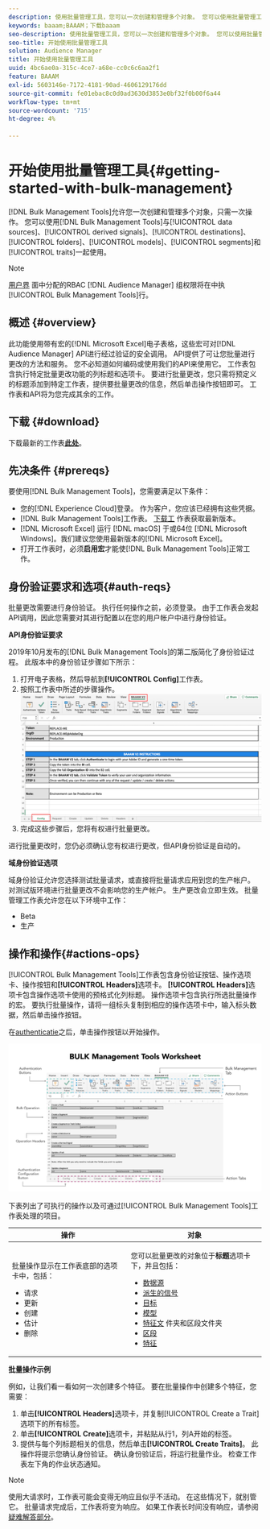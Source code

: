 ```yaml
---
description: 使用批量管理工具，您可以一次创建和管理多个对象。 您可以使用批量管理工具处理数据源、派生的信号、目标、文件夹、区段和特征。
keywords: baaam;BAAAM；下载baaam
seo-description: 使用批量管理工具，您可以一次创建和管理多个对象。 您可以使用批量管理工具处理数据源、派生的信号、目标、文件夹、区段和特征。
seo-title: 开始使用批量管理工具
solution: Audience Manager
title: 开始使用批量管理工具
uuid: 4bc6ae0a-315c-4ce7-a68e-cc0c6c6aa2f1
feature: BAAAM
exl-id: 5603146e-7172-4181-90ad-4606129176dd
source-git-commit: fe01ebac8c0d0ad3630d3853e0bf32f0b00f6a44
workflow-type: tm+mt
source-wordcount: '715'
ht-degree: 4%

---
```


# 开始使用批量管理工具{#getting-started-with-bulk-management}

[!DNL Bulk Management Tools]允许您一次创建和管理多个对象，只需一次操作。 您可以使用[!DNL Bulk Management Tools]与[!UICONTROL data sources]、[!UICONTROL derived signals]、[!UICONTROL destinations]、[!UICONTROL folders]、[!UICONTROL models]、[!UICONTROL segments]和[!UICONTROL traits]一起使用。

<!-- 

c_bulk_start.xml

 -->

>[!NOTE]
>
>[用户界](../../features/administration/administration-overview.md) 面中分配的RBAC [!DNL Audience Manager] 组权限将在中执 [!UICONTROL Bulk Management Tools]行。

## 概述 {#overview}

此功能使用带有宏的[!DNL Microsoft Excel]电子表格，这些宏可对[!DNL Audience Manager] API进行经过验证的安全调用。 API提供了可让您批量进行更改的方法和服务。 您不必知道如何编码或使用我们的API来使用它。 工作表包含执行特定批量更改功能的列标题和选项卡。 要进行批量更改，您只需将预定义的标题添加到特定工作表，提供要批量更改的信息，然后单击操作按钮即可。 工作表和API将为您完成其余的工作。

## 下载 {#download}

下载最新的工作表&#x200B;**[此处](assets/BAAAM_V2_20200502.xlsm)**。

## 先决条件 {#prereqs}

要使用[!DNL Bulk Management Tools]，您需要满足以下条件：

* 您的[!DNL Experience Cloud]登录。 作为客户，您应该已经拥有这些凭据。
* [!DNL Bulk Management Tools]工作表。 [下载工](assets/BAAAM_V2_20200502.xlsm) 作表获取最新版本。
* [!DNL Microsoft Excel] 运行 [!DNL macOS] 于或64位 [!DNL Microsoft Windows]。我们建议您使用最新版本的[!DNL Microsoft Excel]。
* 打开工作表时，必须&#x200B;**启用宏**&#x200B;才能使[!DNL Bulk Management Tools]正常工作。

## 身份验证要求和选项{#auth-reqs}

批量更改需要进行身份验证。 执行任何操作之前，必须登录。 由于工作表会发起API调用，因此您需要对其进行配置以在您的用户帐户中进行身份验证。

**API身份验证要求**

2019年10月发布的[!DNL Bulk Management Tools]的第二版简化了身份验证过程。 此版本中的身份验证步骤如下所示：

1. 打开电子表格，然后导航到&#x200B;**[!UICONTROL Config]**&#x200B;工作表。
2. 按照工作表中所述的步骤操作。
   ![](assets/baaam-authentication.png)
3. 完成这些步骤后，您将有权进行批量更改。

进行批量更改时，您仍必须确认您有权进行更改，但API身份验证是自动的。

**域身份验证选项**

域身份验证允许您选择测试批量请求，或直接将批量请求应用到您的生产帐户。 对测试版环境进行批量更改不会影响您的生产帐户。 生产更改会立即生效。 批量管理工作表允许您在以下环境中工作：

* Beta
* 生产

## 操作和操作{#actions-ops}

[!UICONTROL Bulk Management Tools]工作表包含身份验证按钮、操作选项卡、操作按钮和&#x200B;**[!UICONTROL Headers]**&#x200B;选项卡。 **[!UICONTROL Headers]**&#x200B;选项卡包含操作选项卡使用的预格式化列标题。 操作选项卡包含执行所选批量操作的宏。 要执行批量操作，请将一组标头复制到相应的操作选项卡中，输入标头数据，然后单击操作按钮。

在[authenticatie](#auth-reqs)之后，单击操作按钮以开始操作。

![](assets/baaam-worksheet.png)

下表列出了可执行的操作以及可通过[!UICONTROL Bulk Management Tools]工作表处理的项目。

<table id="table_B9B3E09B692E42BAA52FB32C18B00709"> 
 <thead> 
  <tr> 
   <th colname="col1" class="entry"> 操作 </th> 
   <th colname="col2" class="entry"> 对象 </th> 
  </tr> 
 </thead>
 <tbody> 
  <tr> 
   <td colname="col1"> <p>批量操作显示在工作表底部的选项卡中，包括： </p> <p> 
     <ul id="ul_49F46B9E00C045D29E40258EB7BDCFBB"> 
      <li id="li_193C41EA19EF4D738FBA037D2BF9B05C">请求 </li> 
      <li id="li_5BE2E13D839F4958AAA5C01B7EFC5096">更新 </li> 
      <li id="li_4CCCC739795945DF8C89787F9A67EB88">创建 </li> 
      <li id="li_C7D36D2BDF0448CEAF3A5EABE41038E8">估计 </li> 
      <li id="li_07A3E94326124A3092362D9896EB7732">删除 </li> 
     </ul> </p> </td> 
   <td colname="col2"> <p>您可以批量更改的对象位于<b><span class="uicontrol">标题</span></b>选项卡下，并且包括： </p> <p> 
     <ul id="ul_A7A96F2B1B63430B9A1E1184AC5FA8F2"> 
      <li id="li_E3D9E2E190B04BE685337AC6140C371C"> <a href="../../features/datasources-list-and-settings.md#data-sources-list-and-settings"> 数据源</a> </li> 
      <li id="li_B645385E40684FA28770913EAF18CB2C"> <a href="../../features/derived-signals.md"> 派生的信号</a> </li> 
      <li id="li_9059F8C4A41A410899BDEFC76D3F5949"> <a href="../../features/destinations/destinations.md"> 目标</a> </li> 
      <li> <a href="../../features/algorithmic-models/understanding-models.md"> 模型</a> </li> 
      <li id="li_BB5A445150754E53AA38C78461326932"> <a href="../../features/traits/trait-storage.md#trait-storage"> 特征文</a> 件夹和区段文件夹 </li> 
      <li id="li_7A27DBF64E0945CF8AE8C96E8C6EDA09"> <a href="../../features/segments/segments-purpose.md"> 区段</a> </li> 
      <li id="li_A4640A34930040DEA8555EAF0AE2A702"> <a href="../../features/traits/trait-details-page.md"> 特征</a> </li> 
     </ul> </p> </td> 
  </tr> 
 </tbody> 
</table>

**批量操作示例**

例如，让我们看一看如何一次创建多个特征。 要在批量操作中创建多个特征，您需要：

1. 单击&#x200B;**[!UICONTROL Headers]**&#x200B;选项卡，并复制[!UICONTROL Create a Trait]选项下的所有标签。
2. 单击&#x200B;**[!UICONTROL Create]**&#x200B;选项卡，并粘贴从行1，列A开始的标签。
3. 提供与每个列标题相关的信息，然后单击&#x200B;**[!UICONTROL Create Traits]**。 此操作将提示您确认身份验证。 确认身份验证后，将运行批量作业。 检查工作表左下角的作业状态通知。


>[!NOTE]
>
>使用大请求时，工作表可能会变得无响应且似乎不活动。 在这些情况下，就别管它。 批量请求完成后，工作表将变为响应。 如果工作表长时间没有响应，请参阅[疑难解答部分](../../reference/bulk-management-tools/bulk-troubleshooting.md)。
